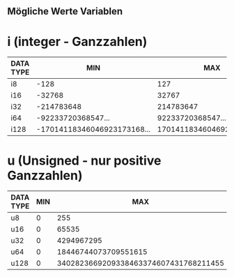 ## Mögliche Werte Variablen

# i (integer - Ganzzahlen)

| DATA TYPE  | MIN | MAX  | LENGTH |
| -- | -- |-- | -- |
| i8 | -128 | 127 | 8-bit |
| i16 | -32768 | 32767 | 16-bit |
| i32 | -214783648 | 214783647 | 32-bit |
| i64 | -92233720368547... | 92233720368547... | 64-bit |
| i128 | -17014118346046923173168... | 17014118346046923173168... | 128-bit |

# u (Unsigned - nur positive Ganzzahlen)

| DATA TYPE  | MIN | MAX  | LENGTH |
| -- | -- |-- | -- |
| u8 | 0 | 255 | 8-bit |
| u16 | 0 | 65535 | 16-bit |
| u32 | 0 | 4294967295 | 32-bit |
| u64 | 0 | 18446744073709551615 | 64-bit |
| u128 | 0 | 3402823669209338463374607431768211455 | 128-bit |